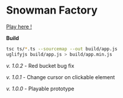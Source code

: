 Snowman Factory
===============

[Play here !](http://rozaxe.github.io/winter)

**Build**

```sh
tsc ts/*.ts --sourcemap --out build/app.js
uglifyjs build/app.js > build/app.min.js
```

*v. 1.0.2* - Red bucket bug fix

*v. 1.0.1* - Change cursor on clickable element

*v. 1.0.0* - Playable prototype

